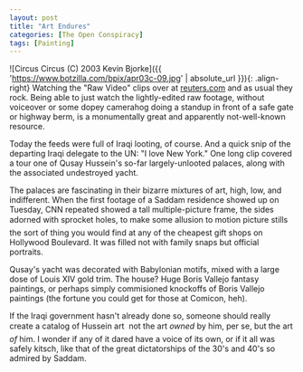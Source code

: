```yaml
---
layout: post
title: "Art Endures"
categories: [The Open Conspiracy]
tags: [Painting]
---
```



![Circus Circus (C) 2003 Kevin Bjorke]({{ 'https://www.botzilla.com/bpix/apr03c-09.jpg' | absolute_url }}){: .align-right}
Watching the "Raw Video" clips over at <a href="http://www.reuters.com/">reuters.com</a> and as usual they rock. Being able to just watch the lightly-edited raw footage, without voiceover or some dopey camerahog doing a standup in front of a safe gate or highway berm, is a monumentally great and apparently not-well-known resource.

Today the feeds were full of Iraqi looting, of course. And a quick snip of the departing Iraqi delegate to the UN: "I love New York." One long clip covered a tour one of Qusay Hussein's so-far largely-unlooted palaces, along with the associated undestroyed yacht.

The palaces are fascinating in their bizarre mixtures of art, high, low, and indifferent. When the first footage of a Saddam residence showed up on Tuesday, CNN repeated showed a tall multiple-picture frame, the sides adorned with sprocket holes, to make some allusion to motion picture stills &#151; the sort of thing you would find at any of the cheapest gift shops on Hollywood Boulevard. It was filled not with family snaps but official portraits.

Qusay's yacht was decorated with Babylonian motifs, mixed with a large dose of Louis XIV gold trim. The house? Huge Boris Vallejo fantasy paintings, or perhaps simply commisioned knockoffs of Boris Vallejo paintings (the fortune you could get for those at Comicon, heh).

If the Iraqi government hasn't already done so, someone should really create a catalog of Hussein art &#151; not the art <i>owned</i> by him, per se, but the art <i>of</i> him. I wonder if any of it dared have a voice of its own, or if it all was safely kitsch, like that of the great dictatorships of the 30's and 40's so admired by Saddam.
